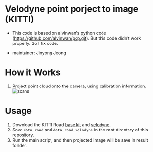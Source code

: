 # Velodyne point porject to image (KITTI)

* This code is based on alvinwan's python code (https://github.com/alvinwan/pcp.git). But this code didn't work properly. So I fix code. 

* maintainer: Jinyong Jeong

# How it Works

1. Project point cloud onto the camera, using calibration information.
![scans](https://raw.githubusercontent.com/JinyongJeong/kitti_velo_to_img/master/result/um_000003.jpg)

# Usage

1. Download the KITTI Road [base kit](http://www.cvlibs.net/download.php?file=data_road.zip) and [velodyne](http://www.cvlibs.net/download.php?file=data_road_velodyne.zip).
2. Save `data_road` and `data_road_velodyne` in the root directory of this repository.
3. Run the main script, and then projected image will be save in result forlder. 
